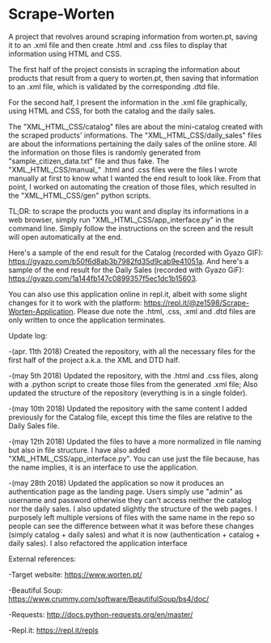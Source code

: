 # Scrape-Worten

A project that revolves around scraping information from worten.pt, saving it to an .xml file and then create .html and .css files to display that information using HTML and CSS.

The first half of the project consists in scraping the information about products that result from a query to worten.pt, then saving that information to an .xml file, which is validated by the corresponding .dtd file.

For the second half, I present the information in the .xml file graphically, using HTML and CSS, for both the catalog and the daily sales.

The "XML_HTML_CSS/catalog" files are about the mini-catalog created with the scraped products' informations.
The "XML_HTML_CSS/daily_sales" files are about the informations pertaining the daily sales of the online store. All the information on those files is randomly generated from "sample_citizen_data.txt" file and thus fake.
The "XML_HTML_CSS/manual_" .html and .css files were the files I wrote manually at first to know what I wanted the end result to look like. From that point, I worked on automating the creation of those files, which resulted in the "XML_HTML_CSS/gen" python scripts.

TL;DR: to scrape the products you want and display its informations in a web browser, simply run "XML_HTML_CSS/app_interface.py" in the command line. Simply follow the instructions on the screen and the result will open automatically at the end.

Here's a sample of the end result for the Catalog (recorded with Gyazo GIF): https://gyazo.com/b50f6d8ab3b7982fd35d9cab9e41051a.
And here's a sample of the end result for the Daily Sales (recorded with Gyazo GiF): https://gyazo.com/1a144fb147c0899357f5ec1dc1b15603.

You can also use this application online in repl.it, albeit with some slight changes for it to work with the platform: https://repl.it/@ze1598/Scrape-Worten-Application. Please due note the .html, .css, .xml and .dtd files are only written to once the application terminates.


Update log:

-(apr. 11th 2018) Created the repository, with all the necessary files for the first half of the project a.k.a. the XML and DTD half.

-(may 5th 2018) Updated the repository, with the .html and .css files, along with a .python script to create those files from the generated .xml file; Also updated the structure of the repository (everything is in a single folder).

-(may 10th 2018) Updated the repository with the same content I added previously for the Catalog file, except this time the files are relative to the Daily Sales file.

-(may 12th 2018) Updated the files to have a more normalized in file naming but also in file structure. I have also added "XML_HTML_CSS/app_interface.py". You can use just the file because, has the name implies, it is an interface to use the application.

-(may 28th 2018) Updated the application so now it produces an authentication page as the landing page. Users simply use "admin" as username and password otherwise they can't access neither the catalog nor the daily sales. I also updated slightly the structure of the web pages. I purposely left multiple versions of files with the same name in the repo so people can see the difference between what it was before these changes (simply catalog + daily sales) and what it is now (authentication + catalog + daily sales). I also refactored the application interface


External references:

-Target website: https://www.worten.pt/

-Beautiful Soup: https://www.crummy.com/software/BeautifulSoup/bs4/doc/

-Requests: http://docs.python-requests.org/en/master/

-Repl.it: https://repl.it/repls
